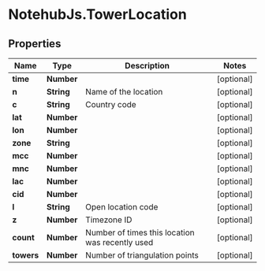 # NotehubJs.TowerLocation

## Properties

| Name       | Type       | Description                                     | Notes      |
| ---------- | ---------- | ----------------------------------------------- | ---------- |
| **time**   | **Number** |                                                 | [optional] |
| **n**      | **String** | Name of the location                            | [optional] |
| **c**      | **String** | Country code                                    | [optional] |
| **lat**    | **Number** |                                                 | [optional] |
| **lon**    | **Number** |                                                 | [optional] |
| **zone**   | **String** |                                                 | [optional] |
| **mcc**    | **Number** |                                                 | [optional] |
| **mnc**    | **Number** |                                                 | [optional] |
| **lac**    | **Number** |                                                 | [optional] |
| **cid**    | **Number** |                                                 | [optional] |
| **l**      | **String** | Open location code                              | [optional] |
| **z**      | **Number** | Timezone ID                                     | [optional] |
| **count**  | **Number** | Number of times this location was recently used | [optional] |
| **towers** | **Number** | Number of triangulation points                  | [optional] |
